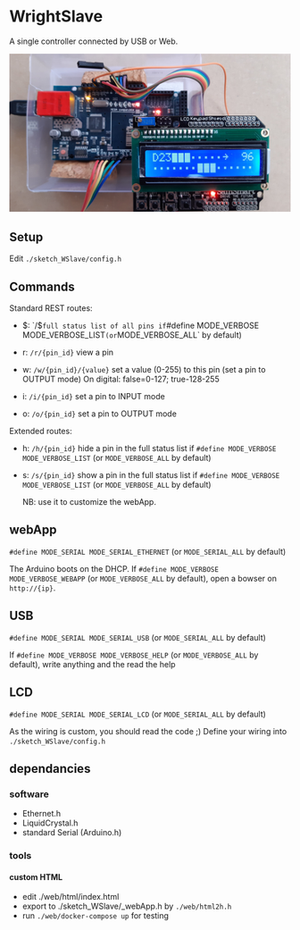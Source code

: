 # WrightSlave

A single controller connected by USB or Web.

![landscape](./doc/hardware.jpg)


## Setup

Edit `./sketch_WSlave/config.h`


## Commands

Standard REST routes:
- $: `/$`
  full status list of all pins if `#define MODE_VERBOSE MODE_VERBOSE_LIST` (or `MODE_VERBOSE_ALL` by default)

- r: `/r/{pin_id}`
  view a pin

- w: `/w/{pin_id}/{value}`
  set a value (0-255) to this pin
  (set a pin to OUTPUT mode)
  On digital: false=0-127; true-128-255

- i: `/i/{pin_id}`
  set a pin to INPUT mode

- o: `/o/{pin_id}`
  set a pin to OUTPUT mode

Extended routes:
- h: `/h/{pin_id}`
  hide a pin in the full status list if `#define MODE_VERBOSE MODE_VERBOSE_LIST` (or `MODE_VERBOSE_ALL` by default)

- s: `/s/{pin_id}`
  show a pin in the full status list if `#define MODE_VERBOSE MODE_VERBOSE_LIST` (or `MODE_VERBOSE_ALL` by default)

  NB: use it to customize the webApp.


## webApp

`#define MODE_SERIAL MODE_SERIAL_ETHERNET` (or `MODE_SERIAL_ALL` by default)

The Arduino boots on the DHCP.
If `#define MODE_VERBOSE MODE_VERBOSE_WEBAPP` (or `MODE_VERBOSE_ALL` by default),
open a bowser on `http://{ip}`.


## USB

`#define MODE_SERIAL MODE_SERIAL_USB` (or `MODE_SERIAL_ALL` by default)

If `#define MODE_VERBOSE MODE_VERBOSE_HELP` (or `MODE_VERBOSE_ALL` by default),
write anything and the read the help


## LCD

`#define MODE_SERIAL MODE_SERIAL_LCD` (or `MODE_SERIAL_ALL` by default)

As the wiring is custom, you should read the code ;)
Define your wiring into `./sketch_WSlave/config.h`


## dependancies

### software

- Ethernet.h
- LiquidCrystal.h
- standard Serial (Arduino.h)


### tools

#### custom HTML

- edit ./web/html/index.html
- export to ./sketch_WSlave/_webApp.h by `./web/html2h.h`
- run `./web/docker-compose up` for testing

